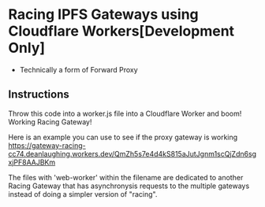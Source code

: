 # Racing IPFS Gateways using Cloudflare Workers[Development Only]
- Technically a form of Forward Proxy

## Instructions

Throw this code into a worker.js file into a Cloudflare Worker and boom! Working Racing Gateway! 

Here is an example you can use to see if the proxy gateway is working https://gateway-racing-cc74.deanlaughing.workers.dev/QmZh5s7e4d4kS815aJutJgnm1scQjZdn6sgxjPF8AAJBKm

The files with 'web-worker' within the filename are dedicated to another Racing Gateway that has asynchronysis requests to the multiple gateways instead of doing a simpler version of "racing". 
